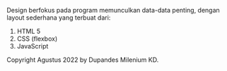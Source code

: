 Design berfokus pada program memunculkan data-data penting, 
dengan layout sederhana yang terbuat dari:
1. HTML 5
2. CSS (flexbox)
3. JavaScript 

Copyright Agustus 2022 by Dupandes Milenium KD.
